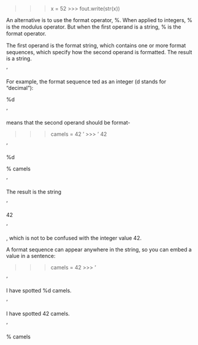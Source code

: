 >>> x = 52 >>> fout.write(str(x))

An alternative is to use the format operator, %. When applied to integers, % is the modulus operator. But when the ﬁrst operand is a string, % is the format operator.

The ﬁrst operand is the format string, which contains one or more format sequences, which specify how the second operand is formatted. The result is a string.

’

For example, the format sequence ted as an integer (d stands for “decimal”):

%d

’

means that the second operand should be format-

>>> camels = 42 ’ >>> ’ 42

’

%d

% camels

’

The result is the string

’

42

’

, which is not to be confused with the integer value 42.

A format sequence can appear anywhere in the string, so you can embed a value in a sentence:

>>> camels = 42 >>> ’

’

I have spotted %d camels.

’

I have spotted 42 camels.

’

% camels